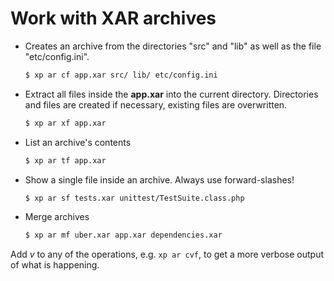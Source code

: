 # Work with XAR archives

* Creates an archive from the directories "src" and "lib" as well as
  the file "etc/config.ini".
  ```sh
  $ xp ar cf app.xar src/ lib/ etc/config.ini
  ```
* Extract all files inside the **app.xar** into the current directory.
  Directories and files are created if necessary, existing files are 
  overwritten.
  ```sh
  $ xp ar xf app.xar
  ```
* List an archive's contents
  ```sh
  $ xp ar tf app.xar
  ```
* Show a single file inside an archive. Always use forward-slashes!
  ```sh
  $ xp ar sf tests.xar unittest/TestSuite.class.php
  ```
* Merge archives
  ```sh
  $ xp ar mf uber.xar app.xar dependencies.xar
  ```

Add *v* to any of the operations, e.g. `xp ar cvf`, to get a more verbose
output of what is happening.